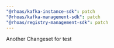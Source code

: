 ```yaml
---
"@rhoas/kafka-instance-sdk": patch
"@rhoas/kafka-management-sdk": patch
"@rhoas/registry-management-sdk": patch
---
```


Another Changeset for test
